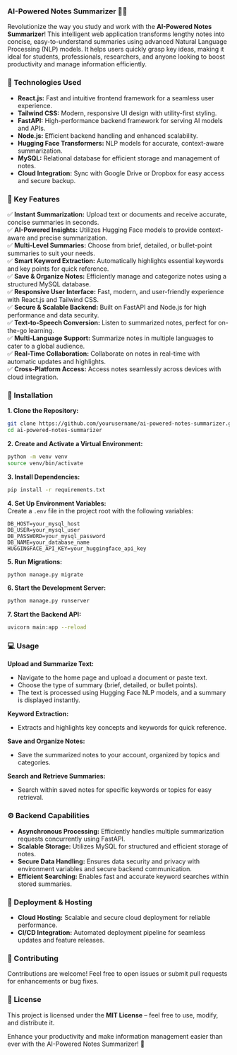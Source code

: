 ### AI-Powered Notes Summarizer 📝✨  
Revolutionize the way you study and work with the **AI-Powered Notes Summarizer**! This intelligent web application transforms lengthy notes into concise, easy-to-understand summaries using advanced Natural Language Processing (NLP) models. It helps users quickly grasp key ideas, making it ideal for students, professionals, researchers, and anyone looking to boost productivity and manage information efficiently.  

### 🌟 Technologies Used  
- **React.js:** Fast and intuitive frontend framework for a seamless user experience.  
- **Tailwind CSS:** Modern, responsive UI design with utility-first styling.  
- **FastAPI:** High-performance backend framework for serving AI models and APIs.  
- **Node.js:** Efficient backend handling and enhanced scalability.  
- **Hugging Face Transformers:** NLP models for accurate, context-aware summarization.  
- **MySQL:** Relational database for efficient storage and management of notes.  
- **Cloud Integration:** Sync with Google Drive or Dropbox for easy access and secure backup.  

### 🚀 Key Features  
✅ **Instant Summarization:** Upload text or documents and receive accurate, concise summaries in seconds.  
✅ **AI-Powered Insights:** Utilizes Hugging Face models to provide context-aware and precise summarization.  
✅ **Multi-Level Summaries:** Choose from brief, detailed, or bullet-point summaries to suit your needs.  
✅ **Smart Keyword Extraction:** Automatically highlights essential keywords and key points for quick reference.  
✅ **Save & Organize Notes:** Efficiently manage and categorize notes using a structured MySQL database.  
✅ **Responsive User Interface:** Fast, modern, and user-friendly experience with React.js and Tailwind CSS.  
✅ **Secure & Scalable Backend:** Built on FastAPI and Node.js for high performance and data security.  
✅ **Text-to-Speech Conversion:** Listen to summarized notes, perfect for on-the-go learning.  
✅ **Multi-Language Support:** Summarize notes in multiple languages to cater to a global audience.  
✅ **Real-Time Collaboration:** Collaborate on notes in real-time with automatic updates and highlights.  
✅ **Cross-Platform Access:** Access notes seamlessly across devices with cloud integration.  

### 🔧 Installation  
**1. Clone the Repository:**  
```bash
git clone https://github.com/yourusername/ai-powered-notes-summarizer.git
cd ai-powered-notes-summarizer
```

**2. Create and Activate a Virtual Environment:**  
```bash
python -m venv venv
source venv/bin/activate
```

**3. Install Dependencies:**  
```bash
pip install -r requirements.txt
```

**4. Set Up Environment Variables:**  
Create a `.env` file in the project root with the following variables:  
```
DB_HOST=your_mysql_host
DB_USER=your_mysql_user
DB_PASSWORD=your_mysql_password
DB_NAME=your_database_name
HUGGINGFACE_API_KEY=your_huggingface_api_key
```

**5. Run Migrations:**  
```bash
python manage.py migrate
```

**6. Start the Development Server:**  
```bash
python manage.py runserver
```

**7. Start the Backend API:**  
```bash
uvicorn main:app --reload
```

### 💻 Usage  
**Upload and Summarize Text:**  
- Navigate to the home page and upload a document or paste text.  
- Choose the type of summary (brief, detailed, or bullet points).  
- The text is processed using Hugging Face NLP models, and a summary is displayed instantly.  

**Keyword Extraction:**  
- Extracts and highlights key concepts and keywords for quick reference.  

**Save and Organize Notes:**  
- Save the summarized notes to your account, organized by topics and categories.  

**Search and Retrieve Summaries:**  
- Search within saved notes for specific keywords or topics for easy retrieval.  

### ⚙️ Backend Capabilities  
- **Asynchronous Processing:** Efficiently handles multiple summarization requests concurrently using FastAPI.  
- **Scalable Storage:** Utilizes MySQL for structured and efficient storage of notes.  
- **Secure Data Handling:** Ensures data security and privacy with environment variables and secure backend communication.  
- **Efficient Searching:** Enables fast and accurate keyword searches within stored summaries.  

### 🚀 Deployment & Hosting  
- **Cloud Hosting:** Scalable and secure cloud deployment for reliable performance.  
- **CI/CD Integration:** Automated deployment pipeline for seamless updates and feature releases.  

### 🤝 Contributing  
Contributions are welcome! Feel free to open issues or submit pull requests for enhancements or bug fixes.  

### 📄 License  
This project is licensed under the **MIT License** – feel free to use, modify, and distribute it.  

Enhance your productivity and make information management easier than ever with the AI-Powered Notes Summarizer! 🚀
